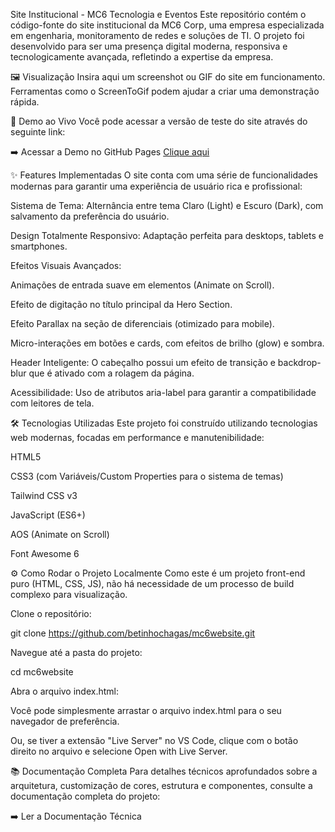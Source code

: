 Site Institucional - MC6 Tecnologia e Eventos
Este repositório contém o código-fonte do site institucional da MC6 Corp, uma empresa especializada em engenharia, monitoramento de redes e soluções de TI. O projeto foi desenvolvido para ser uma presença digital moderna, responsiva e tecnologicamente avançada, refletindo a expertise da empresa.

🖼️ Visualização
Insira aqui um screenshot ou GIF do site em funcionamento. Ferramentas como o ScreenToGif podem ajudar a criar uma demonstração rápida.

🚀 Demo ao Vivo
Você pode acessar a versão de teste do site através do seguinte link:

➡️ Acessar a Demo no GitHub Pages <a href="https://betinhochagas.github.io/mc6website/" target="blank">Clique aqui</a>

✨ Features Implementadas
O site conta com uma série de funcionalidades modernas para garantir uma experiência de usuário rica e profissional:

Sistema de Tema: Alternância entre tema Claro (Light) e Escuro (Dark), com salvamento da preferência do usuário.

Design Totalmente Responsivo: Adaptação perfeita para desktops, tablets e smartphones.

Efeitos Visuais Avançados:

Animações de entrada suave em elementos (Animate on Scroll).

Efeito de digitação no título principal da Hero Section.

Efeito Parallax na seção de diferenciais (otimizado para mobile).

Micro-interações em botões e cards, com efeitos de brilho (glow) e sombra.

Header Inteligente: O cabeçalho possui um efeito de transição e backdrop-blur que é ativado com a rolagem da página.

Acessibilidade: Uso de atributos aria-label para garantir a compatibilidade com leitores de tela.

🛠️ Tecnologias Utilizadas
Este projeto foi construído utilizando tecnologias web modernas, focadas em performance e manutenibilidade:

HTML5

CSS3 (com Variáveis/Custom Properties para o sistema de temas)

Tailwind CSS v3

JavaScript (ES6+)

AOS (Animate on Scroll)

Font Awesome 6

⚙️ Como Rodar o Projeto Localmente
Como este é um projeto front-end puro (HTML, CSS, JS), não há necessidade de um processo de build complexo para visualização.

Clone o repositório:

git clone https://github.com/betinhochagas/mc6website.git

Navegue até a pasta do projeto:

cd mc6website

Abra o arquivo index.html:

Você pode simplesmente arrastar o arquivo index.html para o seu navegador de preferência.

Ou, se tiver a extensão "Live Server" no VS Code, clique com o botão direito no arquivo e selecione Open with Live Server.

📚 Documentação Completa
Para detalhes técnicos aprofundados sobre a arquitetura, customização de cores, estrutura e componentes, consulte a documentação completa do projeto:

➡️ <a href="https://github.com/betinhochagas/mc6website/blob/main/DOCUMENTATION.md" style="color: var(--accent-primary); text-decoration: none;">Ler a Documentação Técnica</a>